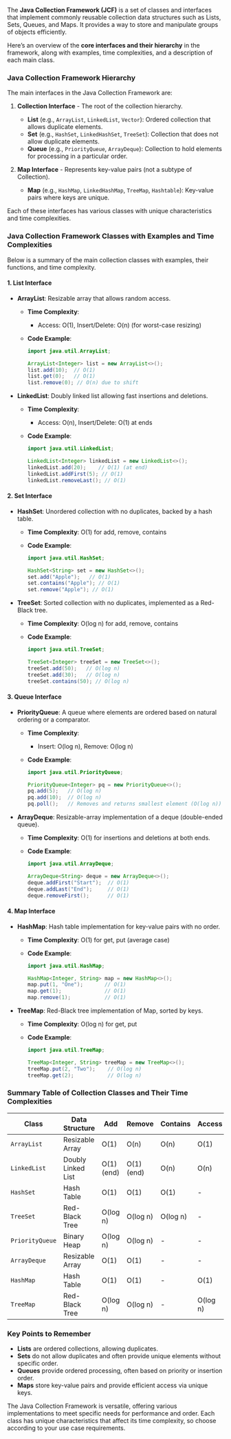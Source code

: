 The **Java Collection Framework (JCF)** is a set of classes and interfaces that implement commonly reusable collection data structures such as Lists, Sets, Queues, and Maps. It provides a way to store and manipulate groups of objects efficiently.

Here’s an overview of the **core interfaces and their hierarchy** in the framework, along with examples, time complexities, and a description of each main class.

### Java Collection Framework Hierarchy

The main interfaces in the Java Collection Framework are:

1. **Collection Interface** - The root of the collection hierarchy.
   - **List** (e.g., `ArrayList`, `LinkedList`, `Vector`): Ordered collection that allows duplicate elements.
   - **Set** (e.g., `HashSet`, `LinkedHashSet`, `TreeSet`): Collection that does not allow duplicate elements.
   - **Queue** (e.g., `PriorityQueue`, `ArrayDeque`): Collection to hold elements for processing in a particular order.
   
2. **Map Interface** - Represents key-value pairs (not a subtype of Collection).
   - **Map** (e.g., `HashMap`, `LinkedHashMap`, `TreeMap`, `Hashtable`): Key-value pairs where keys are unique.

Each of these interfaces has various classes with unique characteristics and time complexities.

### Java Collection Framework Classes with Examples and Time Complexities

Below is a summary of the main collection classes with examples, their functions, and time complexity.

#### 1. **List Interface**

- **ArrayList**: Resizable array that allows random access.
  - **Time Complexity**: 
    - Access: O(1), Insert/Delete: O(n) (for worst-case resizing)
  - **Code Example**:

    ```java
    import java.util.ArrayList;

    ArrayList<Integer> list = new ArrayList<>();
    list.add(10);  // O(1)
    list.get(0);   // O(1)
    list.remove(0); // O(n) due to shift
    ```

- **LinkedList**: Doubly linked list allowing fast insertions and deletions.
  - **Time Complexity**:
    - Access: O(n), Insert/Delete: O(1) at ends
  - **Code Example**:

    ```java
    import java.util.LinkedList;

    LinkedList<Integer> linkedList = new LinkedList<>();
    linkedList.add(20);    // O(1) (at end)
    linkedList.addFirst(5); // O(1)
    linkedList.removeLast(); // O(1)
    ```

#### 2. **Set Interface**

- **HashSet**: Unordered collection with no duplicates, backed by a hash table.
  - **Time Complexity**: O(1) for add, remove, contains
  - **Code Example**:

    ```java
    import java.util.HashSet;

    HashSet<String> set = new HashSet<>();
    set.add("Apple");   // O(1)
    set.contains("Apple"); // O(1)
    set.remove("Apple"); // O(1)
    ```

- **TreeSet**: Sorted collection with no duplicates, implemented as a Red-Black tree.
  - **Time Complexity**: O(log n) for add, remove, contains
  - **Code Example**:

    ```java
    import java.util.TreeSet;

    TreeSet<Integer> treeSet = new TreeSet<>();
    treeSet.add(50);   // O(log n)
    treeSet.add(30);   // O(log n)
    treeSet.contains(50); // O(log n)
    ```

#### 3. **Queue Interface**

- **PriorityQueue**: A queue where elements are ordered based on natural ordering or a comparator.
  - **Time Complexity**: 
    - Insert: O(log n), Remove: O(log n)
  - **Code Example**:

    ```java
    import java.util.PriorityQueue;

    PriorityQueue<Integer> pq = new PriorityQueue<>();
    pq.add(5);   // O(log n)
    pq.add(10);  // O(log n)
    pq.poll();   // Removes and returns smallest element (O(log n))
    ```

- **ArrayDeque**: Resizable-array implementation of a deque (double-ended queue).
  - **Time Complexity**: O(1) for insertions and deletions at both ends.
  - **Code Example**:

    ```java
    import java.util.ArrayDeque;

    ArrayDeque<String> deque = new ArrayDeque<>();
    deque.addFirst("Start");  // O(1)
    deque.addLast("End");     // O(1)
    deque.removeFirst();      // O(1)
    ```

#### 4. **Map Interface**

- **HashMap**: Hash table implementation for key-value pairs with no order.
  - **Time Complexity**: O(1) for get, put (average case)
  - **Code Example**:

    ```java
    import java.util.HashMap;

    HashMap<Integer, String> map = new HashMap<>();
    map.put(1, "One");       // O(1)
    map.get(1);              // O(1)
    map.remove(1);           // O(1)
    ```

- **TreeMap**: Red-Black tree implementation of Map, sorted by keys.
  - **Time Complexity**: O(log n) for get, put
  - **Code Example**:

    ```java
    import java.util.TreeMap;

    TreeMap<Integer, String> treeMap = new TreeMap<>();
    treeMap.put(2, "Two");    // O(log n)
    treeMap.get(2);           // O(log n)
    ```

### Summary Table of Collection Classes and Their Time Complexities

| Class           | Data Structure     | Add       | Remove    | Contains   | Access |
|-----------------|--------------------|-----------|-----------|------------|--------|
| `ArrayList`     | Resizable Array    | O(1)      | O(n)      | O(n)       | O(1)   |
| `LinkedList`    | Doubly Linked List | O(1) (end)| O(1) (end)| O(n)       | O(n)   |
| `HashSet`       | Hash Table         | O(1)      | O(1)      | O(1)       | -      |
| `TreeSet`       | Red-Black Tree     | O(log n)  | O(log n)  | O(log n)   | -      |
| `PriorityQueue` | Binary Heap        | O(log n)  | O(log n)  | -          | -      |
| `ArrayDeque`    | Resizable Array    | O(1)      | O(1)      | -          | -      |
| `HashMap`       | Hash Table         | O(1)      | O(1)      | -          | O(1)   |
| `TreeMap`       | Red-Black Tree     | O(log n)  | O(log n)  | -          | O(log n) |

### Key Points to Remember

- **Lists** are ordered collections, allowing duplicates.
- **Sets** do not allow duplicates and often provide unique elements without specific order.
- **Queues** provide ordered processing, often based on priority or insertion order.
- **Maps** store key-value pairs and provide efficient access via unique keys.

The Java Collection Framework is versatile, offering various implementations to meet specific needs for performance and order. Each class has unique characteristics that affect its time complexity, so choose according to your use case requirements.
